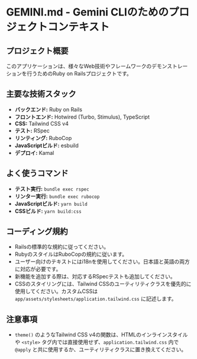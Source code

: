 # GEMINI.md - Gemini CLIのためのプロジェクトコンテキスト

## プロジェクト概要

このアプリケーションは、様々なWeb技術やフレームワークのデモンストレーションを行うためのRuby on Railsプロジェクトです。

## 主要な技術スタック

- **バックエンド:** Ruby on Rails
- **フロントエンド:** Hotwired (Turbo, Stimulus), TypeScript
- **CSS:** Tailwind CSS v4
- **テスト:** RSpec
- **リンティング:** RuboCop
- **JavaScriptビルド:** esbuild
- **デプロイ:** Kamal

## よく使うコマンド

- **テスト実行:** `bundle exec rspec`
- **リンター実行:** `bundle exec rubocop`
- **JavaScriptビルド:** `yarn build`
- **CSSビルド:** `yarn build:css`

## コーディング規約

- Railsの標準的な規約に従ってください。
- RubyのスタイルはRuboCopの規約に従います。
- ユーザー向けのテキストにはi18nを使用してください。日本語と英語の両方に対応が必要です。
- 新機能を追加する際は、対応するRSpecテストも追加してください。
- CSSのスタイリングには、Tailwind CSSのユーティリティクラスを優先的に使用してください。カスタムCSSは `app/assets/stylesheets/application.tailwind.css` に記述します。

## 注意事項

- `theme()` のようなTailwind CSS v4の関数は、HTMLのインラインスタイルや `<style>` タグ内では直接使用せず、`application.tailwind.css` 内で `@apply` と共に使用するか、ユーティリティクラスに置き換えてください。
